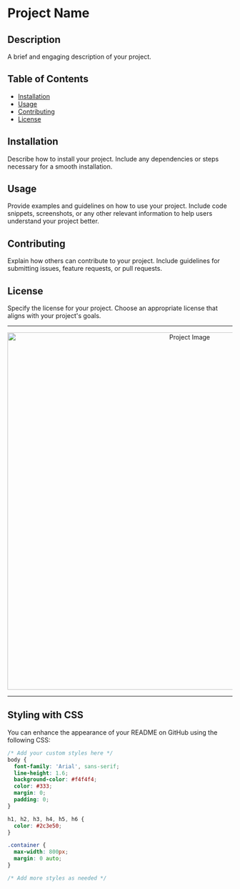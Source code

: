 # Project Name

## Description
A brief and engaging description of your project.

## Table of Contents
- [Installation](#installation)
- [Usage](#usage)
- [Contributing](#contributing)
- [License](#license)

## Installation
Describe how to install your project. Include any dependencies or steps necessary for a smooth installation.

## Usage
Provide examples and guidelines on how to use your project. Include code snippets, screenshots, or any other relevant information to help users understand your project better.

## Contributing
Explain how others can contribute to your project. Include guidelines for submitting issues, feature requests, or pull requests.

## License
Specify the license for your project. Choose an appropriate license that aligns with your project's goals.

---

<div align="center">
  <img src="path/to/your/image.png" alt="Project Image" width="800">
</div>

---

## Styling with CSS

You can enhance the appearance of your README on GitHub using the following CSS:

```css
/* Add your custom styles here */
body {
  font-family: 'Arial', sans-serif;
  line-height: 1.6;
  background-color: #f4f4f4;
  color: #333;
  margin: 0;
  padding: 0;
}

h1, h2, h3, h4, h5, h6 {
  color: #2c3e50;
}

.container {
  max-width: 800px;
  margin: 0 auto;
}

/* Add more styles as needed */
